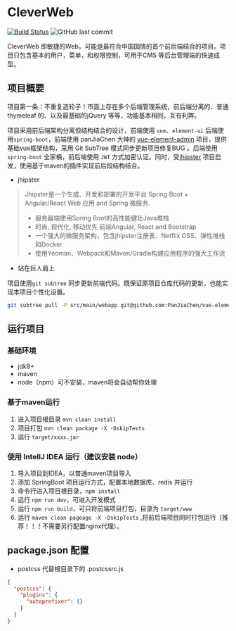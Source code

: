 # CleverWeb

[![Build Status](https://travis-ci.org/ToQuery/CleverWeb.svg?branch=master)](https://travis-ci.org/ToQuery/CleverWeb)
![GitHub last commit](https://img.shields.io/github/last-commit/ToQuery/CleverWeb.svg)

CleverWeb 即敏捷的Web，可能是最符合中国国情的首个前后端结合的项目。项目只包含基本的用户，菜单，和权限控制，可用于CMS 等后台管理端的快速成型。

## 项目概要

项目第一条：不重复造轮子！市面上存在多个后端管理系统，前后端分离的、普通 thymeleaf 的、以及最基础的jQuery 等等，功能基本相同，互有利弊。

项目采用前后端架构分离但结构结合的设计，前端使用 `vue`、`element-ui` 后端使用`spring-boot`，前端使用 panJiaChen 大神的 [vue-element-admin](github.com/panJiaChen/vue-element-admin) 项目，提供基础vue框架结构，采用 Git SubTree 模式同步更新项目修复BUG 。后端使用 `spring-boot` 全家桶，前后端使用 `JWT` 方式加密认证。同时，受[jhipster](https://www.jhipster.tech/) 项目启发，使用基于maven的插件实现前后段结构结合。

- jhipster

> Jhipster是一个生成、开发和部署的开发平台 Spring Boot + Angular/React Web 应用 and Spring 微服务. 
> - 服务器端使用Spring Boot的高性能健壮Java堆栈
> - 时尚, 现代化, 移动优先 前端Angular, React and Bootstrap
> - 一个强大的微服务架构，包含jhipster注册表、Netflix OSS、弹性堆栈和Docker
> - 使用Yeoman、Webpack和Maven/Gradle构建应用程序的强大工作流


- 站在巨人肩上

项目使用`git subtree` 同步更新前端代码。既保证原项目仓库代码的更新，也能实现本项目个性化设置。

```bash
git subtree pull -P src/main/webapp git@github.com:PanJiaChen/vue-element-admin.git i18n --squash
```

## 运行项目

### 基础环境

- jdk8+
- maven
- node（npm）可不安装，maven将会自动帮你处理

### 基于maven运行

1. 进入项目根目录 `mvn clean install`
2. 项目打包 `mvn clean package -X -DskipTests`
3. 运行 `target/xxxx.jar`

### 使用 IntellJ IDEA 运行（建议安装 node）

1. 导入项目到IDEA，以普通maven项目导入
2. 添加 SpringBoot 项目运行方式，配置本地数据库、redis 并运行
3. 命令行进入项目根目录，`npm install`
4. 运行 `npm run dev`，可进入开发模式
5. 运行 `npm run build`，可只将前端项目打包，目录为 `target/www`
6. 运行 `maven clean pageage -X -DskipTests` ,将前后端项目同时打包运行（推荐！！！不需要另行配置nginx代理）。

## package.json 配置

- postcss 代替根目录下的 .postcssrc.js

```json
{
  "postcss": { 
    "plugins": {
      "autoprefixer": {}
    }
  }
}
```
